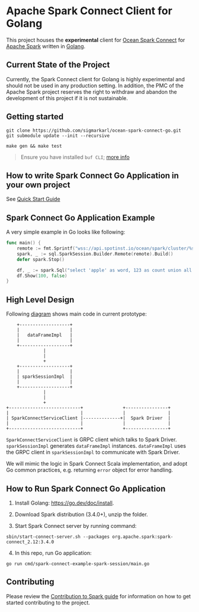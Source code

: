 # Apache Spark Connect Client for Golang

This project houses the **experimental** client for [Ocean Spark
Connect](https://spark.apache.org/docs/latest/spark-connect-overview.html) for
[Apache Spark](https://spark.apache.org/) written in [Golang](https://go.dev/).


## Current State of the Project

Currently, the Spark Connect client for Golang is highly experimental and should
not be used in any production setting. In addition, the PMC of the Apache Spark
project reserves the right to withdraw and abandon the development of this project
if it is not sustainable.

## Getting started
```
git clone https://github.com/sigmarkarl/ocean-spark-connect-go.git
git submodule update --init --recursive

make gen && make test
```
> Ensure you have installed `buf CLI`; [more info](https://buf.build/docs/installation/)

## How to write Spark Connect Go Application in your own project

See [Quick Start Guide](quick-start.md)

## Spark Connect Go Application Example

A very simple example in Go looks like following:

```go
func main() {
	remote := fmt.Sprintf("wss://api.spotinst.io/ocean/spark/cluster/%s/app/%s/connect?accountId=%s;token=%s", cluster, app, account, token)
	spark, _ := sql.SparkSession.Builder.Remote(remote).Build()
	defer spark.Stop()

	df, _ := spark.Sql("select 'apple' as word, 123 as count union all select 'orange' as word, 456 as count")
	df.Show(100, false)
}
```

## High Level Design

Following [diagram](https://textik.com/#ac299c8f32c4c342) shows main code in current prototype:

```
    +-------------------+                                                                              
    |                   |                                                                              
    |   dataFrameImpl   |                                                                              
    |                   |                                                                              
    +-------------------+                                                                              
              |                                                                                        
              |                                                                                        
              +                                                                                        
    +-------------------+                                                                              
    |                   |                                                                              
    | sparkSessionImpl  |                                                                              
    |                   |                                                                              
    +-------------------+                                                                              
              |                                                                                        
              |                                                                                        
              +                                                                                        
+---------------------------+               +----------------+                                         
|                           |               |                |                                         
| SparkConnectServiceClient |--------------+|  Spark Driver  |                                         
|                           |               |                |                                         
+---------------------------+               +----------------+

```

`SparkConnectServiceClient` is GRPC client which talks to Spark Driver. `sparkSessionImpl` generates `dataFrameImpl`
instances. `dataFrameImpl` uses the GRPC client in `sparkSessionImpl` to communicate with Spark Driver.

We will mimic the logic in Spark Connect Scala implementation, and adopt Go common practices, e.g. returning `error` object for
error handling.

## How to Run Spark Connect Go Application

1. Install Golang: https://go.dev/doc/install.

2. Download Spark distribution (3.4.0+), unzip the folder.

3. Start Spark Connect server by running command:

```
sbin/start-connect-server.sh --packages org.apache.spark:spark-connect_2.12:3.4.0
```

4. In this repo, run Go application:

```
go run cmd/spark-connect-example-spark-session/main.go
```

## Contributing

Please review the [Contribution to Spark guide](https://spark.apache.org/contributing.html)
for information on how to get started contributing to the project.